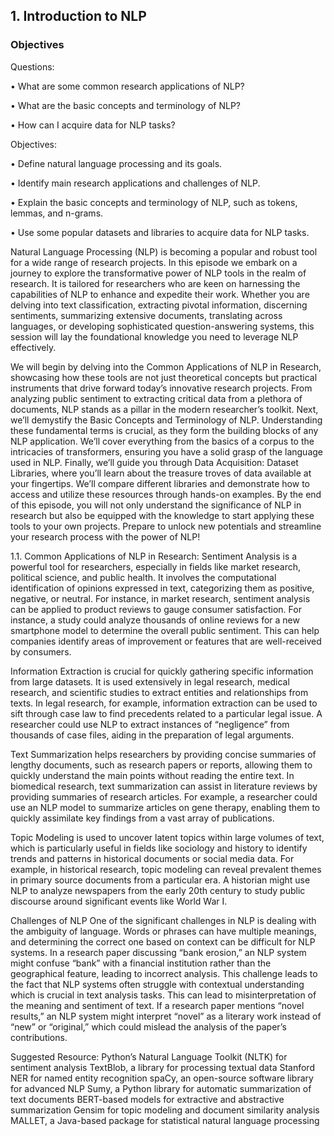 
## 1.	Introduction to NLP

### Objectives

Questions:

 •	What are some common research applications of NLP?
 
 •	What are the basic concepts and terminology of NLP?
 
 •	How can I acquire data for NLP tasks?
 
Objectives:

•	Define natural language processing and its goals.

•	Identify main research applications and challenges of NLP.

•	Explain the basic concepts and terminology of NLP, such as tokens, lemmas, and n-grams.

•	Use some popular datasets and libraries to acquire data for NLP tasks.



Natural Language Processing (NLP) is becoming a popular and robust tool for a wide range of research projects. In this episode we embark on a journey to explore the transformative power of NLP tools in the realm of research. It is tailored for researchers who are keen on harnessing the capabilities of NLP to enhance and expedite their work. Whether you are delving into text classification, extracting pivotal information, discerning sentiments, summarizing extensive documents, translating across languages, or developing sophisticated question-answering systems, this session will lay the foundational knowledge you need to leverage NLP effectively.

We will begin by delving into the Common Applications of NLP in Research, showcasing how these tools are not just theoretical concepts but practical instruments that drive forward today’s innovative research projects. From analyzing public sentiment to extracting critical data from a plethora of documents, NLP stands as a pillar in the modern researcher’s toolkit. Next, we’ll demystify the Basic Concepts and Terminology of NLP. Understanding these fundamental terms is crucial, as they form the building blocks of any NLP application. We’ll cover everything from the basics of a corpus to the intricacies of transformers, ensuring you have a solid grasp of the language used in NLP. Finally, we’ll guide you through Data Acquisition: Dataset Libraries, where you’ll learn about the treasure troves of data available at your fingertips. We’ll compare different libraries and demonstrate how to access and utilize these resources through hands-on examples. By the end of this episode, you will not only understand the significance of NLP in research but also be equipped with the knowledge to start applying these tools to your own projects. Prepare to unlock new potentials and streamline your research process with the power of NLP!

1.1.	Common Applications of NLP in Research:
Sentiment Analysis is a powerful tool for researchers, especially in fields like market research, political science, and public health. It involves the computational identification of opinions expressed in text, categorizing them as positive, negative, or neutral. For instance, in market research, sentiment analysis can be applied to product reviews to gauge consumer satisfaction. For instance, a study could analyze thousands of online reviews for a new smartphone model to determine the overall public sentiment. This can help companies identify areas of improvement or features that are well-received by consumers.

Information Extraction is crucial for quickly gathering specific information from large datasets. It is used extensively in legal research, medical research, and scientific studies to extract entities and relationships from texts. In legal research, for example, information extraction can be used to sift through case law to find precedents related to a particular legal issue. A researcher could use NLP to extract instances of “negligence” from thousands of case files, aiding in the preparation of legal arguments.

Text Summarization helps researchers by providing concise summaries of lengthy documents, such as research papers or reports, allowing them to quickly understand the main points without reading the entire text. In biomedical research, text summarization can assist in literature reviews by providing summaries of research articles. For example, a researcher could use an NLP model to summarize articles on gene therapy, enabling them to quickly assimilate key findings from a vast array of publications.

Topic Modeling is used to uncover latent topics within large volumes of text, which is particularly useful in fields like sociology and history to identify trends and patterns in historical documents or social media data. For example, in historical research, topic modeling can reveal prevalent themes in primary source documents from a particular era. A historian might use NLP to analyze newspapers from the early 20th century to study public discourse around significant events like World War I.

Challenges of NLP
One of the significant challenges in NLP is dealing with the ambiguity of language. Words or phrases can have multiple meanings, and determining the correct one based on context can be difficult for NLP systems. In a research paper discussing “bank erosion,” an NLP system might confuse “bank” with a financial institution rather than the geographical feature, leading to incorrect analysis. 
This challenge leads to the fact that NLP systems often struggle with contextual understanding which is crucial in text analysis tasks. This can lead to misinterpretation of the meaning and sentiment of text. If a research paper mentions “novel results,” an NLP system might interpret “novel” as a literary work instead of “new” or “original,” which could mislead the analysis of the paper’s contributions.

Suggested Resource:
Python’s Natural Language Toolkit (NLTK) for sentiment analysis
TextBlob, a library for processing textual data
Stanford NER for named entity recognition
spaCy, an open-source software library for advanced NLP
Sumy, a Python library for automatic summarization of text documents
BERT-based models for extractive and abstractive summarization
Gensim for topic modeling and document similarity analysis
MALLET, a Java-based package for statistical natural language processing
